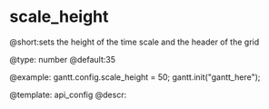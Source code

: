 scale_height
=============
@short:sets the height of the time scale and the header of the grid 
	

@type: number
@default:35

@example:
gantt.config.scale_height = 50;
gantt.init("gantt_here");

@template:	api_config
@descr:


